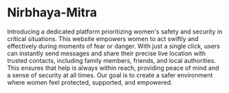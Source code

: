 # Nirbhaya-Mitra
Introducing a dedicated platform prioritizing women's safety and security in critical situations. This website empowers women to act swiftly and effectively during moments of fear or danger. With just a single click, users can instantly send messages and share their precise live location with trusted contacts, including family members, friends, and local authorities. This ensures that help is always within reach, providing peace of mind and a sense of security at all times. Our goal is to create a safer environment where women feel protected, supported, and empowered.
